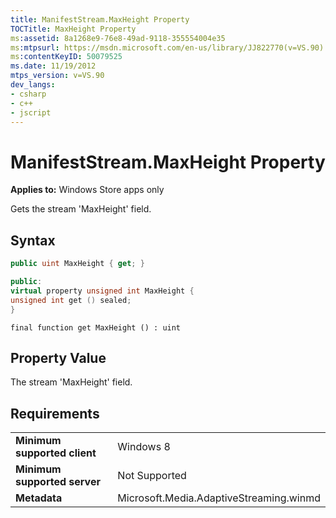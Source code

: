 ```yaml
---
title: ManifestStream.MaxHeight Property
TOCTitle: MaxHeight Property
ms:assetid: 8a1268e9-76e8-49ad-9118-355554004e35
ms:mtpsurl: https://msdn.microsoft.com/en-us/library/JJ822770(v=VS.90)
ms:contentKeyID: 50079525
ms.date: 11/19/2012
mtps_version: v=VS.90
dev_langs:
- csharp
- c++
- jscript
---
```


# ManifestStream.MaxHeight Property

**Applies to:** Windows Store apps only

Gets the stream 'MaxHeight' field.

## Syntax

``` csharp
public uint MaxHeight { get; }
```

``` c++
public:
virtual property unsigned int MaxHeight {
unsigned int get () sealed;
}
```

``` jscript
final function get MaxHeight () : uint
```

## Property Value

The stream 'MaxHeight' field.

## Requirements

|||
|--- |--- |
|**Minimum supported client**|Windows 8|
|**Minimum supported server**|Not Supported|
|**Metadata**|Microsoft.Media.AdaptiveStreaming.winmd|

